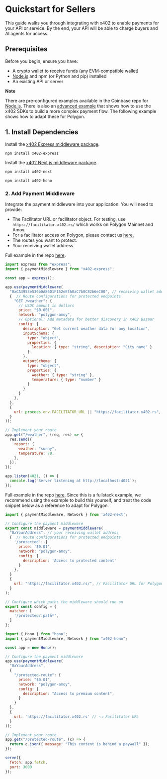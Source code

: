 # Quickstart for Sellers

This guide walks you through integrating with x402 
to enable payments for your API or service. By the end, 
your API will be able to charge buyers and AI agents for access.

## Prerequisites

Before you begin, ensure you have:

* A crypto wallet to receive funds (any EVM-compatible wallet)
* [Node.js](https://nodejs.org/en) and npm (or Python and pip) installed
* An existing API or server

**Note**

There are pre-configured examples available in the Coinbase repo for
 [Node.js](https://github.com/coinbase/x402/tree/main/examples/typescript/servers). 
There is also an [advanced example](https://github.com/coinbase/x402/tree/main/examples/typescript/servers/advanced)
that shows how to use the x402 SDKs to build a more complex payment flow.
The following example shows how to adapt these for Polygon.

## 1. Install Dependencies

Install the [x402 Express middleware package](https://www.npmjs.com/package/x402-express).

```bash
npm install x402-express
```

Install the [x402 Next.js middleware package](https://www.npmjs.com/package/x402-next).

```bash
npm install x402-next
```

```bash
npm install x402-hono
```

### 2. Add Payment Middleware

Integrate the payment middleware into your application. You will need 
to provide:

* The Facilitator URL or facilitator object. For testing, 
use `https://facilitator.x402.rs/` which works on Polygon Mainnet and Amoy.
* For a facilitator access on Polygon, please contact us [here.](https://t.me/PolygonHQ/32)
* The routes you want to protect.
* Your receiving wallet address.


Full example in the repo [here](https://github.com/AkshatGada/x402_Polygon/tree/feature/facilitator-amoy/demo/quickstart-local). 



```javascript
import express from "express";
import { paymentMiddleware } from "x402-express";

const app = express();

app.use(paymentMiddleware(
  "0xCA3953e536bDA86D1F152eEfA8aC7b0C82b6eC00", // receiving wallet address
  {  // Route configurations for protected endpoints
    "GET /weather": {
      // USDC amount in dollars
      price: "$0.001",
      network: "polygon-amoy",
      // Optional: Add metadata for better discovery in x402 Bazaar
      config: {
        description: "Get current weather data for any location",
        inputSchema: {
          type: "object",
          properties: {
            location: { type: "string", description: "City name" }
          }
        },
        outputSchema: {
          type: "object",
          properties: {
            weather: { type: "string" },
            temperature: { type: "number" }
          }
        }
      }
    },
  },
  {
    url: process.env.FACILITATOR_URL || "https://facilitator.x402.rs", // Polygon Amoy facilitator
  }
));

// Implement your route
app.get("/weather", (req, res) => {
  res.send({
    report: {
      weather: "sunny",
      temperature: 70,
    },
  });
});

app.listen(4021, () => {
  console.log(`Server listening at http://localhost:4021`);
}); 
```

Full example in the repo [here](https://github.com/AkshatGada/x402_Polygon/tree/feature/facilitator-amoy/demo/quickstart-local). 
Since this is a fullstack example, we recommend using the example to build
this yourself, and treat the code snippet below as a reference to adapt for
Polygon.

```javascript
import { paymentMiddleware, Network } from 'x402-next';

// Configure the payment middleware
export const middleware = paymentMiddleware(
  "0xYourAddress", // your receiving wallet address 
  {  // Route configurations for protected endpoints
    '/protected': {
      price: '$0.01',
      network: "polygon-amoy",
      config: {
        description: 'Access to protected content'
      }
    },
  }
  {
    url: "https://facilitator.x402.rs/", // Facilitator URL for Polygon testnet and mainnet
  }
);

// Configure which paths the middleware should run on
export const config = {
  matcher: [
    '/protected/:path*',
  ]
};
```



```javascript
import { Hono } from "hono";
import { paymentMiddleware, Network } from "x402-hono";

const app = new Hono();

// Configure the payment middleware
app.use(paymentMiddleware(
  "0xYourAddress",
  {
    "/protected-route": {
      price: "$0.01",
      network: "polygon-amoy",
      config: {
        description: "Access to premium content",
      }
    }
  },
  {
    url: 'https://facilitator.x402.rs' // 👈 Facilitator URL
  }
));

// Implement your route
app.get("/protected-route", (c) => {
  return c.json({ message: "This content is behind a paywall" });
});

serve({
  fetch: app.fetch,
  port: 3000
});
```